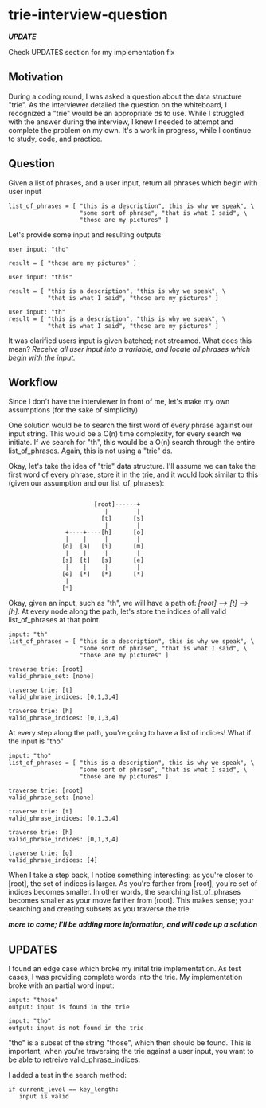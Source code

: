 # trie-interview-question

***UPDATE***

Check UPDATES section for my implementation fix

## Motivation

During a coding round, I was asked a question about the data structure "trie". As the interviewer detailed the question on the whiteboard, I recognized a "trie" would be an appropriate ds to use. While I struggled with the answer during the interview, I knew I needed to attempt and complete the problem on my own. It's a work in progress, while I continue to study, code, and practice.

## Question

Given a list of phrases, and a user input, return all phrases which begin with user input 

```
list_of_phrases = [ "this is a description", this is why we speak", \
                    "some sort of phrase", "that is what I said", \
                    "those are my pictures" ] 
```

Let's provide some input and resulting outputs

```
user input: "tho"

result = [ "those are my pictures" ]
```

```
user input: "this"

result = [ "this is a description", "this is why we speak", \
           "that is what I said", "those are my pictures" ]
```

```
user input: "th"
result = [ "this is a description", "this is why we speak", \
           "that is what I said", "those are my pictures" ] 
```

It was clarified users input is given batched; not streamed. What does this mean? *Receive all user input into a variable, and locate all phrases which begin with the input.*

## Workflow

Since I don't have the interviewer in front of me, let's make my own assumptions (for the sake of simplicity)

One solution would be to search the first word of every phrase against our input string. This would be a O(n) time complexity, for every search we initiate. If we search for "th", this would be a O(n) search through the entire list_of_phrases. Again, this is not using a "trie" ds.

Okay, let's take the idea of "trie" data structure. I'll assume we can take the first word of every phrase, store it in the trie, and it would look similar to this (given our assumption and our list_of_phrases):

```

                        [root]------+
                           |        |  
                          [t]      [s]
                           |        |
                +----+----[h]      [o]
                |    |     |        |
               [o]  [a]   [i]      [m]
                |    |     |        |
               [s]  [t]   [s]      [e]
                |    |     |        |
               [e]  [*]   [*]      [*]
                |
               [*]
```

Okay, given an input, such as "th", we will have a path of: *[root] --> [t] --> [h]*. At every node along the path, let's store the indices of all valid list_of_phrases at that point. 

```
input: "th"
list_of_phrases = [ "this is a description", this is why we speak", \
                    "some sort of phrase", "that is what I said", \
                    "those are my pictures" ]

traverse trie: [root]
valid_phrase_set: [none]

traverse trie: [t]
valid_phrase_indices: [0,1,3,4]

traverse trie: [h]
valid_phrase_indices: [0,1,3,4]
```

At every step along the path, you're going to have a list of indices! What if the input is "tho"

```
input: "tho"
list_of_phrases = [ "this is a description", this is why we speak", \
                    "some sort of phrase", "that is what I said", \
                    "those are my pictures" ]

traverse trie: [root]
valid_phrase_set: [none]

traverse trie: [t]
valid_phrase_indices: [0,1,3,4]

traverse trie: [h]
valid_phrase_indices: [0,1,3,4]

traverse trie: [o]
valid_phrase_indices: [4]
```

When I take a step back, I notice something interesting: as you're closer to [root], the set of indices is larger. As you're farther from [root], you're set of indices becomes smaller. In other words, the searching list_of_phrases becomes smaller as your move farther from [root]. This makes sense; your searching and creating subsets as you traverse the trie.

***more to come; I'll be adding more information, and will code up a solution***

## UPDATES ##

I found an edge case which broke my inital trie implementation. As test cases, I was providing complete words into the trie. My implementation broke with an partial word input:

```
input: "those"
output: input is found in the trie

input: "tho"
output: input is not found in the trie
```

"tho" is a subset of the string "those", which then should be found. This is important; when you're traversing the trie against a user input, you want to be able to retreive valid_phrase_indices. 

I added a test in the search method:

```
if current_level == key_length:
   input is valid
```